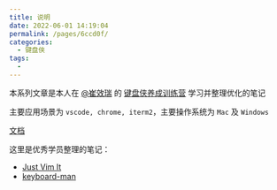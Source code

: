 ```yaml
---
title: 说明
date: 2022-06-01 14:19:04
permalink: /pages/6ccd0f/
categories:
  - 键盘侠
tags:
  -
---
```


本系列文章是本人在 [@崔效瑞](https://github.com/cuixiaorui) 的 [键盘侠养成训练营](https://learn.cuixueshe.com/page/2642846) 学习并整理优化的笔记

主要应用场景为 `vscode, chrome, iterm2`，主要操作系统为 `Mac` 及 `Windows`

[文档](https://www.wolai.com/cuixiaorui/f5fvBC5pJiRhZumGE4esYr)

这里是优秀学员整理的笔记：

- [Just Vim It](https://vim.nauxscript.com/)
- [keyboard-man](http://zhoubin.cc/keyboard-man-docs/)
